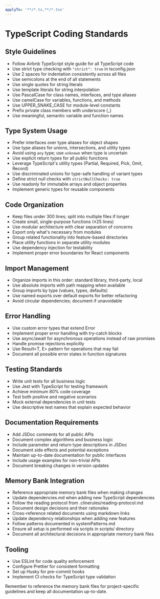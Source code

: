 ```yaml
---
applyTo: '**/*.ts,**/*.tsx'
---
```


# TypeScript Coding Standards

## Style Guidelines

- Follow Airbnb TypeScript style guide for all TypeScript code
- Use strict type checking with `"strict": true` in tsconfig.json
- Use 2 spaces for indentation consistently across all files
- Use semicolons at the end of all statements
- Use single quotes for string literals
- Use template literals for string interpolation
- Use PascalCase for class names, interfaces, and type aliases
- Use camelCase for variables, functions, and methods
- Use UPPER_SNAKE_CASE for module-level constants
- Prefix private class members with underscore (\_)
- Use meaningful, semantic variable and function names

## Type System Usage

- Prefer interfaces over type aliases for object shapes
- Use type aliases for unions, intersections, and utility types
- Avoid using `any` type; use `unknown` when type is uncertain
- Use explicit return types for all public functions
- Leverage TypeScript's utility types (Partial, Required, Pick, Omit, Record)
- Use discriminated unions for type-safe handling of variant types
- Define strict null checks with `strictNullChecks: true`
- Use readonly for immutable arrays and object properties
- Implement generic types for reusable components

## Code Organization

- Keep files under 300 lines; split into multiple files if longer
- Create small, single-purpose functions (≤25 lines)
- Use modular architecture with clear separation of concerns
- Export only what's necessary from modules
- Group related functionality into feature-based directories
- Place utility functions in separate utility modules
- Use dependency injection for testability
- Implement proper error boundaries for React components

## Import Management

- Organize imports in this order: standard library, third-party, local
- Use absolute imports with path mapping when available
- Group imports by type (values, types, defaults)
- Use named exports over default exports for better refactoring
- Avoid circular dependencies; document if unavoidable

## Error Handling

- Use custom error types that extend Error
- Implement proper error handling with try-catch blocks
- Use async/await for asynchronous operations instead of raw promises
- Handle promise rejections explicitly
- Use Result<T, E> pattern for operations that may fail
- Document all possible error states in function signatures

## Testing Standards

- Write unit tests for all business logic
- Use Jest with TypeScript for testing framework
- Achieve minimum 80% code coverage
- Test both positive and negative scenarios
- Mock external dependencies in unit tests
- Use descriptive test names that explain expected behavior

## Documentation Requirements

- Add JSDoc comments for all public APIs
- Document complex algorithms and business logic
- Include parameter and return type descriptions in JSDoc
- Document side effects and potential exceptions
- Maintain up-to-date documentation for public interfaces
- Include usage examples for non-trivial APIs
- Document breaking changes in version updates

## Memory Bank Integration

- Reference appropriate memory bank files when making changes
- Update dependencies.md when adding new TypeScript dependencies
- Follow the reading protocol from .clinerules/reading-protocol.md
- Document design decisions and their rationales
- Cross-reference related documents using markdown links
- Update dependency relationships when adding new features
- Follow patterns documented in systemPatterns.md
- Ensure all setup is performed via scripts in scripts/ directory
- Document all architectural decisions in appropriate memory bank files

## Tooling

- Use ESLint for code quality enforcement
- Configure Prettier for consistent formatting
- Set up Husky for pre-commit hooks
- Implement CI checks for TypeScript type validation

Remember to reference the memory bank files for project-specific guidelines and keep all documentation up-to-date.
